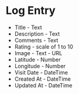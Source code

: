 # Log Entry

* Title - Text
* Description - Text
* Comments - Text
* Rating - scale of 1 to 10
* Image - Text - URL
* Latitude - Number
* Longitude - Number
* Visit Date - DateTime
* Created At - DateTime
* Updated At - DateTime
